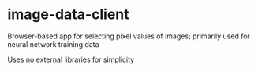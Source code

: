 # image-data-client
Browser-based app for selecting pixel values of images; primarily used for neural network training data

Uses no external libraries for simplicity
